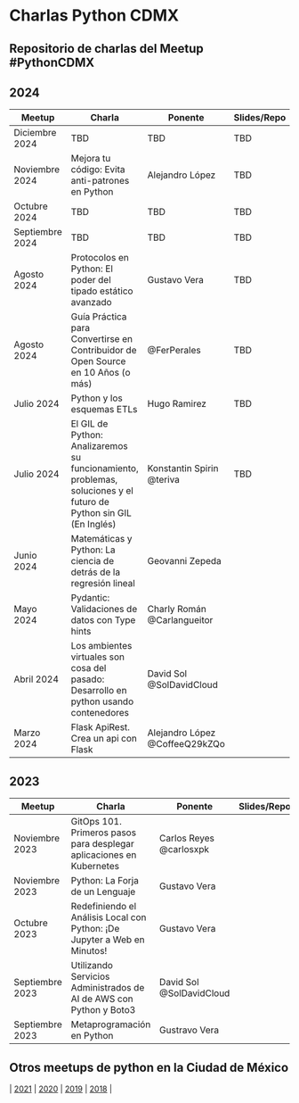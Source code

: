 # Charlas Python CDMX

Repositorio de charlas del Meetup #PythonCDMX
--

## 2024

| Meetup          | Charla                                                                                                            | Ponente                        | Slides/Repo | Vídeo                                   |
|-----------------|-------------------------------------------------------------------------------------------------------------------|--------------------------------|-------------|---------------------------------------------|
| Diciembre 2024  | TBD                                                                                                               | TBD                            | TBD         | TBD                                         |
| Noviembre 2024  | Mejora tu código: Evita anti-patrones en Python                                                                   | Alejandro López                | TBD         | TBD                                         |
| Octubre 2024    | TBD                                                                                                               | TBD                            | TBD         | TBD                                         |
| Septiembre 2024 | TBD                                                                                                               | TBD                            | TBD         | TBD                                         |
| Agosto 2024     | Protocolos en Python: El poder del tipado estático avanzado                                                       | Gustavo Vera                   | TBD         | TBD                                         |
| Agosto 2024     | Guía Práctica para Convertirse en Contribuidor de Open Source en 10 Años (o más)                                  | @FerPerales                    | TBD         | TBD                                         |
| Julio 2024      | Python y los esquemas ETLs                                                                                        | Hugo Ramirez                   | TBD         |[![](https://markdown-videos-api.jorgenkh.no/url?url=https%3A%2F%2Fwww.youtube.com%2Fwatch%3Fv%3Do9AGel1P_qU)](https://www.youtube.com/watch?v=o9AGel1P_qU) | ERhC37enmC4
| Julio 2024      | El GIL de Python: Analizaremos su funcionamiento, problemas, soluciones y el futuro de Python sin GIL (En Inglés) | Konstantin Spirin @teriva      | TBD         |[![](https://markdown-videos-api.jorgenkh.no/url?url=https%3A%2F%2Fwww.youtube.com%2Fwatch%3Fv%3Do9AGel1P_qU)](https://www.youtube.com/watch?v=o9AGel1P_qU) | ERhC37enmC4
| Junio 2024      | Matemáticas y Python: La ciencia de detrás de la regresión lineal                                                 | Geovanni Zepeda                |             |[![](https://markdown-videos-api.jorgenkh.no/url?url=https%3A%2F%2Fwww.youtube.com%2Fwatch%3Fv%3DBmSI2IgHG_c)](https://www.youtube.com/watch?v=BmSI2IgHG_c) | BmSI2IgHG_c
| Mayo 2024       | Pydantic: Validaciones de datos con Type hints                                                                    | Charly Román @Carlangueitor    |             |[![](https://markdown-videos-api.jorgenkh.no/url?url=https%3A%2F%2Fwww.youtube.com%2Fwatch%3Fv%3Dacpwiu_sfjk)](https://www.youtube.com/watch?v=acpwiu_sfjk) | acpwiu_sfjk
| Abril 2024      | Los ambientes virtuales son cosa del pasado: Desarrollo en python usando contenedores                             | David Sol @SolDavidCloud       |             |[![](https://markdown-videos-api.jorgenkh.no/url?url=https%3A%2F%2Fwww.youtube.com%2Fwatch%3Fv%3DemJYJhFe0l8)](https://www.youtube.com/watch?v=emJYJhFe0l8) | emJYJhFe0l8
| Marzo 2024      | Flask ApiRest. Crea un api con Flask                                                                              | Alejandro López @CoffeeQ29kZQo |             |[![](https://markdown-videos-api.jorgenkh.no/url?url=https%3A%2F%2Fwww.youtube.com%2Fwatch%3Fv%3DMMHaIrZ1ISw)](https://www.youtube.com/watch?v=MMHaIrZ1ISw) | MMHaIrZ1ISw

## 2023

| Meetup          | Charla                                                                   | Ponente                 | Slides/Repo | Vídeo                                   |
| --------------- | ------------------------------------------------------------------------ | ----------------------- | ----------- | ------------------------------------------- |
| Noviembre 2023  | GitOps 101. Primeros pasos para desplegar aplicaciones en Kubernetes     | Carlos Reyes @carlosxpk |             | [![](https://markdown-videos-api.jorgenkh.no/url?url=https%3A%2F%2Fwww.youtube.com%2Fwatch%3Fv%3DGxBpandei-w)](https://www.youtube.com/watch?v=GxBpandei-w) |
| Noviembre 2023  | Python: La Forja de un Lenguaje                                          | Gustavo Vera            |             | [![](https://markdown-videos-api.jorgenkh.no/url?url=https%3A%2F%2Fwww.youtube.com%2Fwatch%3Fv%3DGxBpandei-w)](https://www.youtube.com/watch?v=GxBpandei-w) |
| Octubre 2023    | Redefiniendo el Análisis Local con Python: ¡De Jupyter a Web en Minutos! | Gustavo Vera            |             | [![](https://markdown-videos-api.jorgenkh.no/url?url=https%3A%2F%2Fwww.youtube.com%2Fwatch%3Fv%3DvhlPmOgrvUA)](https://www.youtube.com/watch?v=vhlPmOgrvUA) |
| Septiembre 2023 | Utilizando Servicios Administrados de AI de AWS con Python y Boto3       | David Sol @SolDavidCloud |             | [![](https://markdown-videos-api.jorgenkh.no/url?url=https%3A%2F%2Fwww.youtube.com%2Fwatch%3Fv%3DYNcqrukgQQY)](https://www.youtube.com/watch?v=YNcqrukgQQY) |
| Septiembre 2023 | Metaprogramación en Python                                               | Gustravo Vera           |             | [![](https://markdown-videos-api.jorgenkh.no/url?url=https%3A%2F%2Fwww.youtube.com%2Fwatch%3Fv%3DYNcqrukgQQY)](https://www.youtube.com/watch?v=YNcqrukgQQY) |

## Otros meetups de python en la Ciudad de México

| [2021](https://github.com/py-mx/Charlas?tab=readme-ov-file#meetups-2021)
| [2020](https://github.com/py-mx/Charlas?tab=readme-ov-file#meetups-2020)
| [2019](https://github.com/py-mx/Charlas?tab=readme-ov-file#meetups-2019)
| [2018](https://github.com/py-mx/Charlas?tab=readme-ov-file#meetups-2018)
|
